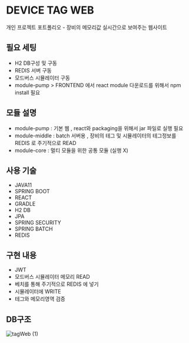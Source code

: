 # DEVICE TAG WEB
개인 프로젝트 포트폴리오 - 장비의 메모리값 실시간으로 보여주는 웹사이트 

## 필요 세팅
- H2 DB구성 및 구동
- REDIS 서버 구동
- 모드버스 시뮬레이터 구동
- module-pump >  FRONTEND  에서 react module 다운로드를 위해서 npm install 필요


## 모듈 설명
- module-pump :  기본 웹 , react와 packaging을 위해서 jar 파일로 실행 필요
- module-middle :  batch 서버용 ,  장비의 테그 및 시뮬레이터의 테그정보를 REDIS 로 주기적으로 READ
- module-core :   멀티 모듈을 위한 공통 모듈 (실행 X)



## 사용 기술
- JAVA11 
- SPRING BOOT
- REACT
- GRADLE
- H2 DB
- JPA
- SPRING SECURITY
- SPRING BATCH
- REDIS

## 구현 내용
* JWT
* 모드버스 시뮬레이터 메모리 READ
* 베치를 통해 주기적으로 REDIS 에 넣기
* 시뮬레이터에 WRITE 
* 테그와 메모리영역 검증 

## DB구조 

![tagWeb (1)](https://user-images.githubusercontent.com/104551163/179674622-2d39f710-f79f-47b2-985c-da2773e44bab.png)

